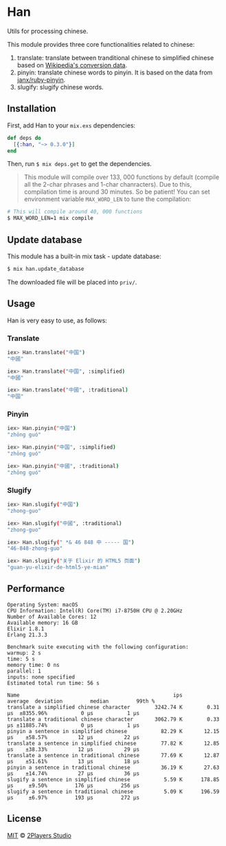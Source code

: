 # Han

Utils for processing chinese.

This module provides three core functionalities related to chinese:

1. translate: translate between tranditional chinese to simplified chinese based on [Wikipedia's conversion data]("https://raw.githubusercontent.com/wikimedia/mediawiki/master/languages/data/ZhConversion.php").
2. pinyin: translate chinese words to pinyin. It is based on the data from [janx/ruby-pinyin](https://github.com/janx/ruby-pinyin).
3. slugify: slugify chinese words.

## Installation

First, add Han to your `mix.exs` dependencies:

```elixir
def deps do
  [{:han, "~> 0.3.0"}]
end
```

Then, run `$ mix deps.get` to get the dependencies.

> This module will compile over 133, 000 functions by default (compile all the 2-char phrases and 1-char chanracters). Due to this, compilation time is around 30 minutes. So be patient! You can set environment variable `MAX_WORD_LEN` to tune the compilation:

```bash
# This will compile around 40, 000 functions
$ MAX_WORD_LEN=1 mix compile
```

## Update database

This module has a built-in mix task - update database:

```bash
$ mix han.update_database
```

The downloaded file will be placed into `priv/`.

## Usage

Han is very easy to use, as follows:

### Translate

```sh
iex> Han.translate("中国")
"中國"

iex> Han.translate("中国", :simplified)
"中國"

iex> Han.translate("中國", :traditional)
"中国"
```

### Pinyin

```sh
iex> Han.pinyin("中国")
"zhōng guó"

iex> Han.pinyin("中国", :simplified)
"zhōng guó"

iex> Han.pinyin("中國", :traditional)
"zhōng guó"
```

### Slugify

```sh
iex> Han.slugify("中国")
"zhong-guo"

iex> Han.slugify("中國", :traditional)
"zhong-guo"

iex> Han.slugify(" *& 46 848 中 ----- 国")
"46-848-zhong-guo"

iex> Han.slugify("关于 Elixir 的 HTML5 页面")
"guan-yu-elixir-de-html5-ye-mian"
```

## Performance

```text
Operating System: macOS
CPU Information: Intel(R) Core(TM) i7-8750H CPU @ 2.20GHz
Number of Available Cores: 12
Available memory: 16 GB
Elixir 1.8.1
Erlang 21.3.3

Benchmark suite executing with the following configuration:
warmup: 2 s
time: 5 s
memory time: 0 ns
parallel: 1
inputs: none specified
Estimated total run time: 56 s

Name                                                  ips        average  deviation         median         99th %
translate a simplified chinese character        3242.74 K        0.31 μs  ±8355.96%           0 μs           1 μs
translate a traditional chinese character       3062.79 K        0.33 μs ±11885.74%           0 μs           1 μs
pinyin a sentence in simplified chinese           82.29 K       12.15 μs    ±58.57%          12 μs          22 μs
translate a sentence in simplified chinese        77.82 K       12.85 μs    ±38.33%          12 μs          29 μs
translate a sentence in traditional chinese       77.69 K       12.87 μs    ±51.61%          13 μs          18 μs
pinyin a sentence in traditional chinese          36.19 K       27.63 μs    ±14.74%          27 μs          36 μs
slugify a sentence in simplified chinese           5.59 K      178.85 μs     ±9.50%         176 μs         256 μs
slugify a sentence in traditional chinese          5.09 K      196.59 μs     ±6.97%         193 μs         272 μs
```

## License

[MIT](https://2players.studio/licenses/MIT) © [2Players Studio](https://2players.studio/)
